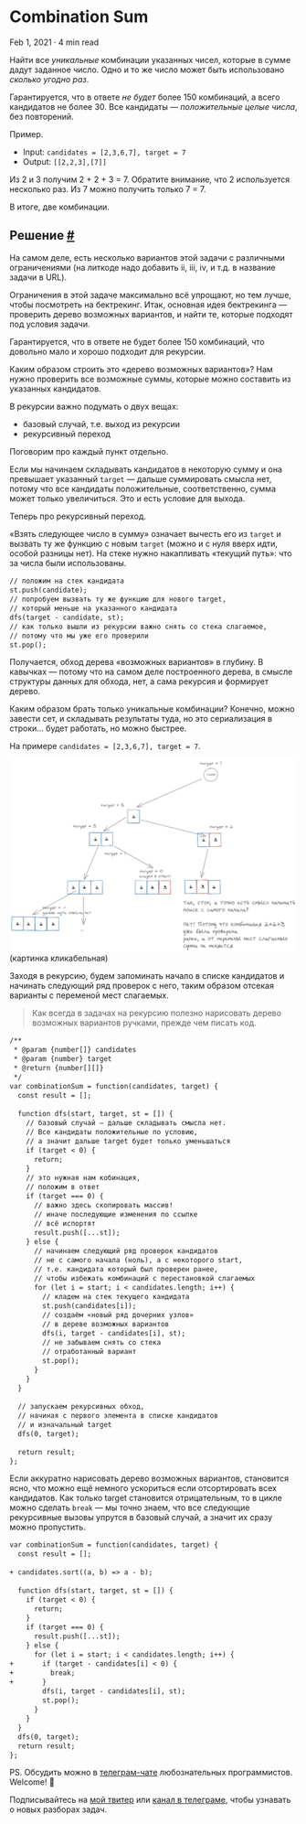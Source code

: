 Combination Sum
===============

Feb 1, 2021 · 4 min read

Найти все _уникальные_ комбинации указанных чисел, которые в сумме дадут заданное число. Одно и то же число может быть использовано _сколько угодно раз_.

Гарантируется, что в ответе _не будет_ более 150 комбинаций, а всего кандидатов не более 30. Все кандидаты — _положительные целые числа_, без повторений.

Пример.

*   Input: `candidates = [2,3,6,7], target = 7`
*   Output: `[[2,2,3],[7]]`

Из 2 и 3 получим 2 + 2 + 3 = 7. Обратите внимание, что 2 используется несколько раз. Из 7 можно получить только 7 = 7.

В итоге, две комбинации.

Решение [#](#решение)
---------------------

На самом деле, есть несколько вариантов этой задачи с различными ограничениями (на литкоде надо добавить ii, iii, iv, и т.д. в название задачи в URL).

Ограничения в этой задаче максимально всё упрощают, но тем лучше, чтобы посмотреть на бектрекинг. Итак, основная идея бектрекинга — проверить дерево возможных вариантов, и найти те, которые подходят под условия задачи.

Гарантируется, что в ответе не будет более 150 комбинаций, что довольно мало и хорошо подходит для рекурсии.

Каким образом строить это «дерево возможных вариантов»? Нам нужно проверить все возможные суммы, которые можно составить из указанных кандидатов.

В рекурсии важно подумать о двух вещах:

*   базовый случай, т.е. выход из рекурсии
*   рекурсивный переход

Поговорим про каждый пункт отдельно.

Если мы начинаем складывать кандидатов в некоторую сумму и она превышает указанный `target` — дальше суммировать смысла нет, потому что все кандидаты положительные, соответственно, сумма может только увеличиться. Это и есть условие для выхода.

Теперь про рекурсивный переход.

«Взять следующее число в сумму» означает вычесть его из `target` и вызвать ту же функцию с новым `target` (можно и с нуля вверх идти, особой разницы нет). На стеке нужно накапливать «текущий путь»: что за числа были использованы.

    // положим на стек кандидата
    st.push(candidate);
    // попробуем вызвать ту же функцию для нового target,
    // который меньше на указанного кандидата
    dfs(target - candidate, st);
    // как только вышли из рекурсии важно снять со стека слагаемое,
    // потому что мы уже его проверили
    st.pop();
    

Получается, обход дерева «возможных вариантов» в глубину. В кавычках — потому что на самом деле построенного дерева, в смысле структуры данных для обхода, нет, а сама рекурсия и формирует дерево.

Каким образом брать только уникальные комбинации? Конечно, можно завести сет, и складывать результаты туда, но это сериализация в строки… будет работать, но можно быстрее.

На примере `candidates = [2,3,6,7], target = 7`.

![](/images/combination-sum--tree.jpg) (картинка кликабельная)

Заходя в рекурсию, будем запоминать начало в списке кандидатов и начинать следующий ряд проверок с него, таким образом отсекая варианты с переменой мест слагаемых.

> Как всегда в задачах на рекурсию полезно нарисовать дерево возможных вариантов ручками, прежде чем писать код.

    /**
     * @param {number[]} candidates
     * @param {number} target
     * @return {number[][]}
     */
    var combinationSum = function(candidates, target) {
      const result = [];
    
      function dfs(start, target, st = []) {
        // базовый случай — дальше складывать смысла нет.
        // Все кандидаты положительные по условию,
        // а значит дальше target будет только уменьшаться
        if (target < 0) {
          return;
        }
        // это нужная нам кобинация,
        // положим в ответ
        if (target === 0) {
          // важно здесь скопировать массив!
          // иначе последующие изменения по ссылке
          // всё испортят
          result.push([...st]);
        } else {
          // начинаем следующий ряд проверок кандидатов
          // не с самого начала (ноль), а с некоторого start,
          // т.е. кандидата который был проверен ранее,
          // чтобы избежать комбинаций с перестановкой слагаемых
          for (let i = start; i < candidates.length; i++) {
            // кладем на стек текущего кандидата
            st.push(candidates[i]);
            // создаём «новый ряд дочерних узлов»
            // в дереве возможных вариантов
            dfs(i, target - candidates[i], st);
            // не забываем снять со стека
            // отработанный вариант
            st.pop();
          }
        }
      }
    
      // запускаем рекурсивных обход,
      // начиная с первого элемента в списке кандидатов
      // и изначальный target
      dfs(0, target);
    
      return result;
    };
    

Если аккуратно нарисовать дерево возможных вариантов, становится ясно, что можно ещё немного ускориться если отсортировать всех кандидатов. Как только target становится отрицательным, то в цикле можно сделать `break` — мы точно знаем, что все следующие рекурсивные вызовы упрутся в базовый случай, а значит их сразу можно пропустить.

    var combinationSum = function(candidates, target) {
      const result = [];
    
    + candidates.sort((a, b) => a - b);
    
      function dfs(start, target, st = []) {
        if (target < 0) {
          return;
        }
        if (target === 0) {
          result.push([...st]);
        } else {
          for (let i = start; i < candidates.length; i++) {
    +       if (target - candidates[i] < 0) {
    +         break;
    +       }
            dfs(i, target - candidates[i], st);
            st.pop();
          }
        }
      }
      dfs(0, target);
      return result;
    };
    

PS. Обсудить можно в [телеграм-чате](https://t.me/ctci_chat_ru) любознательных программистов. Welcome! 🤗

Подписывайтесь на [мой твитер](https://twitter.com/vitkarpov) или [канал в телеграме](https://t.me/coding_interviews), чтобы узнавать о новых разборах задач.